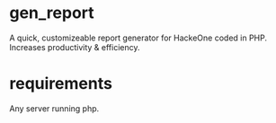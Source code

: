 # gen_report
A quick, customizeable report generator for HackeOne coded in PHP. Increases productivity &amp; efficiency.

# requirements
Any server running php.
